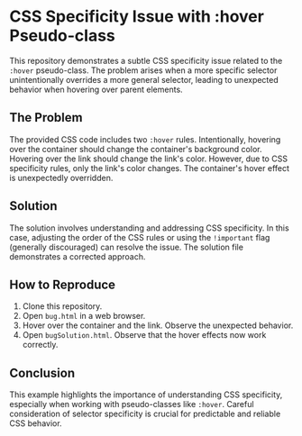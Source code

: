 # CSS Specificity Issue with :hover Pseudo-class

This repository demonstrates a subtle CSS specificity issue related to the `:hover` pseudo-class.  The problem arises when a more specific selector unintentionally overrides a more general selector, leading to unexpected behavior when hovering over parent elements.

## The Problem
The provided CSS code includes two `:hover` rules.  Intentionally, hovering over the container should change the container's background color. Hovering over the link should change the link's color. However, due to CSS specificity rules, only the link's color changes. The container's hover effect is unexpectedly overridden.

## Solution
The solution involves understanding and addressing CSS specificity.  In this case, adjusting the order of the CSS rules or using the `!important` flag (generally discouraged) can resolve the issue. The solution file demonstrates a corrected approach.

## How to Reproduce
1. Clone this repository.
2. Open `bug.html` in a web browser. 
3. Hover over the container and the link. Observe the unexpected behavior.
4. Open `bugSolution.html`.  Observe that the hover effects now work correctly. 

## Conclusion
This example highlights the importance of understanding CSS specificity, especially when working with pseudo-classes like `:hover`.  Careful consideration of selector specificity is crucial for predictable and reliable CSS behavior. 